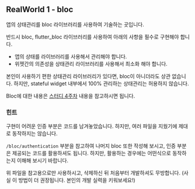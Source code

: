 ## RealWorld 1 - bloc

앱의 상태관리를 bloc 라이브러리를 사용하여 기술하는 곳입니다.

반드시 bloc, flutter_bloc 라이브러리를 사용하여 아래의 사항을 필수로 구현해야 합니다.

- 앱의 상태를 라이브러리를 사용해서 관리해야 합니다.
- 위젯간의 의존성을 상태관리 라이브러리를 사용해서 최소화 해야 합니다.

본인이 사용하기 편한 상태관리 라이브러리가 있다면, bloc이 아니더라도 상관 없습니다.
하지만, stateful widget 내부에서 100% 관리하는 상태관리는 허용하지 않습니다.

Bloc에 대한 내용은 [스터디 4주차](https://gdsc-kwangwoon.notion.site/4-73f38af77d0c4337ab7c7960e19262e0?pvs=4) 내용을 참고하시면 됩니다.

### 힌트

구현이 어려운 인증 부분은 코드를 남겨놓았습니다.
하지만, 여러 파일을 지웠기에 제대로 동작하지는 않습니다.

`/bloc/authentication` 부분을 참고하여 나머지 bloc 또한 작성해 보시고, 인증 부분은 제공되는 코드를 활용하셔도 됩니다.
하지만, 활용하는 경우에는 어떤식으로 동작하는지 이해해 보시기 바랍니다.

위 파일을 참고용으로만 사용하시고, 삭제하신 뒤 처음부터 개발하셔도 무방합니다.
(사실 이 방법이 더 권장됩니다. 본인의 개발 실력을 키워보세요!)

